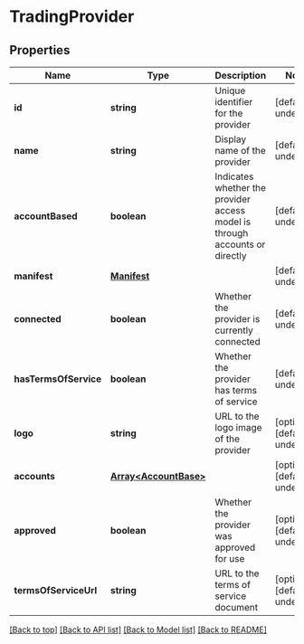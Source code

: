 # TradingProvider

## Properties

|Name | Type | Description | Notes|
|------------ | ------------- | ------------- | -------------|
|**id** | **string** | Unique identifier for the provider | [default to undefined]|
|**name** | **string** | Display name of the provider | [default to undefined]|
|**accountBased** | **boolean** | Indicates whether the provider access model is through accounts or directly | [default to undefined]|
|**manifest** | [**Manifest**](Manifest.md) |  | [default to undefined]|
|**connected** | **boolean** | Whether the provider is currently connected | [default to undefined]|
|**hasTermsOfService** | **boolean** | Whether the provider has terms of service | [default to undefined]|
|**logo** | **string** | URL to the logo image of the provider | [optional] [default to undefined]|
|**accounts** | [**Array&lt;AccountBase&gt;**](AccountBase.md) |  | [optional] [default to undefined]|
|**approved** | **boolean** | Whether the provider was approved for use | [optional] [default to undefined]|
|**termsOfServiceUrl** | **string** | URL to the terms of service document | [optional] [default to undefined]|




[[Back to top]](#) [[Back to API list]](../../README.md#documentation-for-api-endpoints) [[Back to Model list]](../../README.md#documentation-for-models) [[Back to README]](../../README.md)
